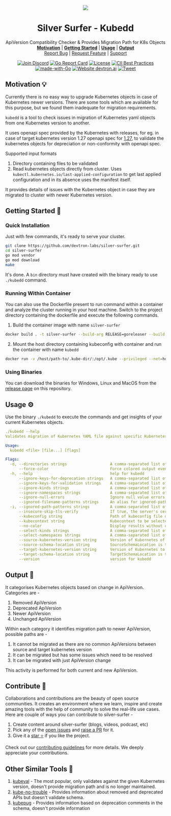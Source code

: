 <!-- Image at Center -->
<p align="center">
  <img src="./assets/usage.png">
</p>

<!-- Description & Menu at Center -->
<div align="center">
  <h1 align="center">Silver Surfer - Kubedd</h1>
  <p align="center">
    ApiVersion Compatibility Checker & Provides Migration Path for K8s Objects
    <br />
    <a href="#motivation"><strong>Motivation</strong></a>
    |
    <a href="#getting-started"><strong>Getting Started</strong></a>
    |
    <a href="#usage"><strong>Usage</strong></a>
    |
    <a href="#output"><strong>Output</strong></a>
    <br />
    <a href="https://github.com/devtron-labs/silver-surfer/issues/new">Report Bug</a>
    |
    <a href="https://github.com/devtron-labs/silver-surfer/issues/new">Request Feature</a>
    |
    <a href="#contribute">Support</a>

  <a href="https://discord.gg/jsRG5qx2gp"><img src="https://img.shields.io/badge/Join%20us%20on-Discord-e01563.svg" alt="Join Discord"></a>
  <a href="https://goreportcard.com/badge/github.com/devtron-labs/devtron"><img src="https://goreportcard.com/badge/github.com/devtron-labs/devtron" alt="Go Report Card"></a>
  <a href="./LICENSE"><img src="https://img.shields.io/badge/License-Apache%202.0-blue.svg" alt="License"></a>
  <a href="https://bestpractices.coreinfrastructure.org/projects/4411"><img src="https://bestpractices.coreinfrastructure.org/projects/4411/badge" alt="CII Best Practices"></a>
  <a href="http://golang.org"><img src="https://img.shields.io/badge/Made%20with-Go-1f425f.svg" alt="made-with-Go"></a>
  <a href="http://devtron.ai/"><img src="https://img.shields.io/website-up-down-green-red/http/shields.io.svg" alt="Website devtron.ai"></a>
  <a href="https://twitter.com/intent/tweet?text=Silver Surfer%20helps%20in%20checking%20ApiVersion compatibility%20and%20gives%20migration-path%20for%20Kubernetes%20objects%20check%20it%20out!!%20&hashtags=OpenSource,Kubernetes,DevOps,golang&url=https://github.com/devtron-labs/silver-surfer%0a"><img src="https://img.shields.io/twitter/url/http/shields.io.svg?style=social" alt="Tweet"></a>
  </p>
</div>

## Motivation :bulb:

Currently there is no easy way to upgrade Kubernetes objects in case of Kubernetes newer versions. There are some tools
which are available for this purpose, but we found them inadequate for migration requirements.

`kubedd` is a tool to check issues in migration of Kubernetes yaml objects from one Kubernetes version to another.

It uses openapi spec provided by the Kubernetes with releases, for eg. in case of target kubernetes version 1.27 openapi spec for [1.27](https://raw.githubusercontent.com/kubernetes/kubernetes/release-1.27/api/openapi-spec/swagger.json),
 to validate the kubernetes objects for depreciation or non-conformity with openapi spec.

Supported input formats

1. Directory containing files to be validated
2. Read kubernetes objects directly from cluster. Uses `kubectl.kubernetes.io/last-applied-configuration` to get
   last applied configuration and in its absence uses the manifest itself.

It provides details of issues with the Kubernetes object in case they are migrated to cluster with newer Kubernetes
version.

## Getting Started :rocket:

### Quick Installation

Just with few commands, it's ready to serve your cluster.

```bash
git clone https://github.com/devtron-labs/silver-surfer.git
cd silver-surfer
go mod vendor
go mod download
make 
```

It's done. A `bin` directory must have created with the binary ready to use `./kubedd` command.

### Running Within Container

You can also use the Dockerfile present to run command within a container and analyze the cluster running in your host machine. Switch to the project directory containing the dockerfile and execute the following commands.

1. Build the container image with name `silver-surfer`

```bash
docker build . -t silver-surfer --build-arg RELEASE=goreleaser --build-arg AUTH_TOKEN=YOUR_GITHUB_TOKEN
```

2. Mount the host directory containing kubeconfig with container and run the container with name `kubedd`

```bash
docker run -v /host/path-to/.kube-dir/:/opt/.kube --privileged --net=host --name kubedd silver-surfer --kubeconfig /opt/.kube/config
```

### Using Binaries

You can download the binaries for Windows, Linux and MacOS from the [release page](https://github.com/devtron-labs/silver-surfer/releases) on this repository.

## Usage :gear:

Use the binary `./kubedd` to execute the commands and get insights of your current Kubernetes objects.

```yaml
./kubedd --help
Validates migration of Kubernetes YAML file against specific Kubernetes versions. It provides details of issues with the Kubernetes objects in case they are migrated to cluster with newer Kubernetes version

Usage:
  kubedd <file> [file...] [flags]

Flags:
  -d, --directories strings                   A comma-separated list of directories to recursively search for YAML documents
      --force-color                           Force colored output even if stdout is not a TTY
  -h, --help                                  help for kubedd
      --ignore-keys-for-deprecation strings   A comma-separated list of keys to be ignored for depreciation check (default [metadata*,status*])
      --ignore-keys-for-validation strings    A comma-separated list of keys to be ignored for validation check (default [status*,metadata*])
      --ignore-kinds strings                  A comma-separated list of kinds to be skipped (default [event,CustomResourceDefinition])
      --ignore-namespaces strings             A comma-separated list of namespaces to be skipped (default [kube-system])
      --ignore-null-errors                    Ignore null value errors (default true)
      --ignored-filename-patterns strings     An alias for ignored-path-patterns
  -i, --ignored-path-patterns strings         A comma-separated list of regular expressions specifying paths to ignore
      --insecure-skip-tls-verify              If true, the server's certificate will not be checked for validity. This will make your HTTPS connections insecure
      --kubeconfig string                     Path of kubeconfig file of cluster to be scanned
      --kubecontext string                    Kubecontext to be selected
      --no-color                              Display results without color
      --select-kinds strings                  A comma-separated list of kinds to be selected, if left empty all kinds are selected
      --select-namespaces strings             A comma-separated list of namespaces to be selected, if left empty all namespaces are selected
      --source-kubernetes-version string      Version of Kubernetes of the cluster on which kubernetes objects are deployed currently, ignored in case cluster is provided. In case of directory defaults to same as target-kubernetes-version.
      --source-schema-location string         SourceSchemaLocation is the file path of kubernetes versions of the cluster on which manifests are deployed. Use this in air-gapped environment where internet access is unavailable.
      --target-kubernetes-version string      Version of Kubernetes to migrate to eg 1.22, 1.21, 1.12 (default "1.22")
      --target-schema-location string         TargetSchemaLocation is the file path of kubernetes version of the target cluster for these manifests. Use this in air-gapped environment where internet access is unavailable.
      --version                               version for kubedd
```

## Output :file_folder:

It categorises Kubernetes objects based on change in ApiVersion. Categories are -

1. Removed ApiVersion
2. Deprecated ApiVersion
3. Newer ApiVersion
4. Unchanged ApiVersion

Within each category it identifies migration path to newer ApiVersion, possible paths are -

1. It cannot be migrated as there are no common ApiVersions between source and target kubernetes version
2. It can be migrated but has some issues which need to be resolved
3. It can be migrated with just ApiVersion change

This activity is performed for both current and new ApiVersion.

## Contribute :handshake:

Collaborations and contributions are the beauty of open source communities. It creates an environment where we learn, inspire and create amazing tools with the help of community to solve the real-life use cases. Here are couple of ways you can contribute to silver-surfer -

1. Create content around silver-surfer (blogs, videos, podcast, etc)
2. Pick any of the [open issues](https://github.com/devtron-labs/silver-surfer/issues) and [raise a PR](https://dev.to/abhinavd26/start-your-open-source-journey-with-git-20o3) for it.
3. Give it a [star ⭐️](https://github.com/devtron-labs/silver-surfer) if you like the project.

Check out our [contributing guidelines](CONTRIBUTING.md) for more details. We deeply appreciate your contributions.

## Other Similar Tools :link:

1. [kubeval](https://github.com/instrumenta/kubeval) - The most popular, only validates against the given Kubernetes version, doesn't provide migration path and is no longer maintained.
2. [kube-no-trouble](https://github.com/doitintl/kube-no-trouble) - Provides information about removed and deprecated APIs but doesn't validate schema.
3. [kubepug](https://github.com/rikatz/kubepug) - Provides information based on deprecation comments in the schema, doesn't provide information
